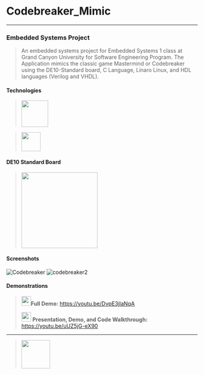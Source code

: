 # Codebreaker_Mimic
***
### Embedded Systems Project
> An embedded systems project for Embedded Systems 1 class at Grand Canyon University for Software Engineering Program. The Application mimics the classic game Mastermind or Codebreaker using the DE10-Standard board, C Language, Linaro Linux, and HDL languages (Verilog and VHDL).

#### Technologies
><img src="https://github.com/Ryanjwoodward/Codebreaker_Mimic/assets/48807137/2e943e5b-c3bf-4611-8e83-4eb4a3edc24e" width="70"/>

><img src="https://github.com/Ryanjwoodward/Codebreaker_Mimic/assets/48807137/e60b916c-c270-4eb9-acd3-2a195d528f79" width="50"/>



#### DE10 Standard Board
><img src="https://github.com/Ryanjwoodward/Codebreaker_Mimic/assets/48807137/3134585c-09e0-4a92-8ac2-f6311b3aa3c9" width="200"/>

#### Screenshots
![Codebreaker](https://user-images.githubusercontent.com/48807137/234725641-3a583031-16dc-4010-8174-79c3402e56fb.gif) 
![codebreaker2](https://user-images.githubusercontent.com/48807137/234727970-cbefc4ee-4eed-40e0-a196-eb9fe26335ec.jpg)

#### Demonstrations
> <img src="https://user-images.githubusercontent.com/48807137/235379450-240b387a-f405-42e9-8062-93f3e08faf60.png" width="25"/>__Full Demo:__ https://youtu.be/DvpE3jlaNqA
>
> <img src="https://user-images.githubusercontent.com/48807137/235379450-240b387a-f405-42e9-8062-93f3e08faf60.png" width="25"/> __Presentation, Demo, and Code Walkthrough:__ https://youtu.be/uUZ5jG-eX90

***
><img src="https://github.com/Ryanjwoodward/Codebreaker_Mimic/assets/48807137/af887401-e127-4b29-8f67-38c411332e7e" width="75"/>


